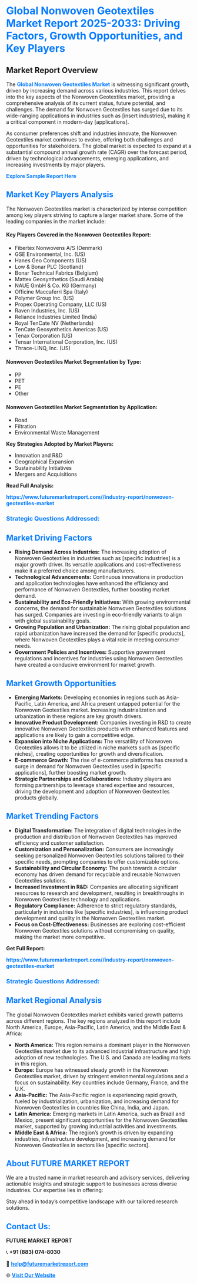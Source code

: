 <h1 style="color: #007BFF;">Global Nonwoven Geotextiles Market Report 2025-2033: Driving Factors, Growth Opportunities, and Key Players</h1>

<section id="overview">
<h2>Market Report Overview</h2>
<p>The <a href="https://www.futuremarketreport.com//industry-report/nonwoven-geotextiles-market" style="color: #007BFF; text-decoration: none;"><strong>Global Nonwoven Geotextiles Market</strong></a> is witnessing significant growth, driven by increasing demand across various industries. This report delves into the key aspects of the Nonwoven Geotextiles market, providing a comprehensive analysis of its current status, future potential, and challenges. The demand for Nonwoven Geotextiles has surged due to its wide-ranging applications in industries such as [insert industries], making it a critical component in modern-day [applications].</p>
<p>As consumer preferences shift and industries innovate, the Nonwoven Geotextiles market continues to evolve, offering both challenges and opportunities for stakeholders. The global market is expected to expand at a substantial compound annual growth rate (CAGR) over the forecast period, driven by technological advancements, emerging applications, and increasing investments by major players.</p>
</section>

<section id="overview">
<p><a href="https://www.futuremarketreport.com//request-sample/reportId=49296" style="color: #007BFF; text-decoration: none;"><strong>Explore Sample Report Here</strong></a></p>
</section>

<section id="key-players">
<h2 style="color: #007BFF;">Market Key Players Analysis</h2>
<p>The Nonwoven Geotextiles market is characterized by intense competition among key players striving to capture a larger market share. Some of the leading companies in the market include:</p>
<h4>Key Players Covered in the Nonwoven Geotextiles Report:</h4>
<ul><li>Fibertex Nonwovens A/S (Denmark)</li><li>GSE Environmental, Inc. (US)</li><li>Hanes Geo Components (US)</li><li>Low &amp; Bonar PLC (Scotland)</li><li>Bonar Technical Fabrics (Belgium)</li><li>Mattex Geosynthetics (Saudi Arabia)</li><li>NAUE GmbH &amp; Co. KG (Germany)</li><li>Officine Maccaferri Spa (Italy)</li><li>Polymer Group Inc. (US)</li><li>Propex Operating Company, LLC (US)</li><li>Raven Industries, Inc. (US)</li><li>Reliance Industries Limited (India)</li><li>Royal TenCate NV (Netherlands)</li><li>TenCate Geosynthetics Americas (US)</li><li>Tenax Corporation (US)</li><li>Tensar International Corporation, Inc. (US)</li><li>Thrace-LINQ, Inc. (US)</li></ul>
<h4>Nonwoven Geotextiles Market Segmentation by Type:</h4>
<ul><li>PP</li><li>PET</li><li>PE</li><li>Other</li></ul>

<h4>Nonwoven Geotextiles Market Segmentation by Application:</h4>
<ul><li>Road</li><li>Filtration</li><li>Environmental Waste Management</li></ul>
<p><strong>Key Strategies Adopted by Market Players:</strong></p>
<ul>
<li>Innovation and R&D</li>
<li>Geographical Expansion</li>
<li>Sustainability Initiatives</li>
<li>Mergers and Acquisitions</li>
</ul>
</section>

<section>
<p><strong>Read Full Analysis: </strong></p><a href="https://www.futuremarketreport.com//industry-report/nonwoven-geotextiles-market" style="color: #007BFF; text-decoration: none;"><strong>https://www.futuremarketreport.com//industry-report/nonwoven-geotextiles-market</strong></a>
<h3 style="color: #007BFF;">Strategic Questions Addressed:</h3>
</section>

<section id="driving-factors">
<h2 style="color: #007BFF;">Market Driving Factors</h2>
<ul>
<li><strong>Rising Demand Across Industries:</strong> The increasing adoption of Nonwoven Geotextiles in industries such as [specific industries] is a major growth driver. Its versatile applications and cost-effectiveness make it a preferred choice among manufacturers.</li>
<li><strong>Technological Advancements:</strong> Continuous innovations in production and application technologies have enhanced the efficiency and performance of Nonwoven Geotextiles, further boosting market demand.</li>
<li><strong>Sustainability and Eco-Friendly Initiatives:</strong> With growing environmental concerns, the demand for sustainable Nonwoven Geotextiles solutions has surged. Companies are investing in eco-friendly variants to align with global sustainability goals.</li>
<li><strong>Growing Population and Urbanization:</strong> The rising global population and rapid urbanization have increased the demand for [specific products], where Nonwoven Geotextiles plays a vital role in meeting consumer needs.</li>
<li><strong>Government Policies and Incentives:</strong> Supportive government regulations and incentives for industries using Nonwoven Geotextiles have created a conducive environment for market growth.</li>
</ul>
</section>

<section id="growth-opportunities">
<h2 style="color: #007BFF;">Market Growth Opportunities</h2>
<ul>
<li><strong>Emerging Markets:</strong> Developing economies in regions such as Asia-Pacific, Latin America, and Africa present untapped potential for the Nonwoven Geotextiles market. Increasing industrialization and urbanization in these regions are key growth drivers.</li>
<li><strong>Innovative Product Development:</strong> Companies investing in R&D to create innovative Nonwoven Geotextiles products with enhanced features and applications are likely to gain a competitive edge.</li>
<li><strong>Expansion into Niche Applications:</strong> The versatility of Nonwoven Geotextiles allows it to be utilized in niche markets such as [specific niches], creating opportunities for growth and diversification.</li>
<li><strong>E-commerce Growth:</strong> The rise of e-commerce platforms has created a surge in demand for Nonwoven Geotextiles used in [specific applications], further boosting market growth.</li>
<li><strong>Strategic Partnerships and Collaborations:</strong> Industry players are forming partnerships to leverage shared expertise and resources, driving the development and adoption of Nonwoven Geotextiles products globally.</li>
</ul>
</section>

<section id="trending-factors">
<h2 style="color: #007BFF;">Market Trending Factors</h2>
<ul>
<li><strong>Digital Transformation:</strong> The integration of digital technologies in the production and distribution of Nonwoven Geotextiles has improved efficiency and customer satisfaction.</li>
<li><strong>Customization and Personalization:</strong> Consumers are increasingly seeking personalized Nonwoven Geotextiles solutions tailored to their specific needs, prompting companies to offer customizable options.</li>
<li><strong>Sustainability and Circular Economy:</strong> The push towards a circular economy has driven demand for recyclable and reusable Nonwoven Geotextiles solutions.</li>
<li><strong>Increased Investment in R&D:</strong> Companies are allocating significant resources to research and development, resulting in breakthroughs in Nonwoven Geotextiles technology and applications.</li>
<li><strong>Regulatory Compliance:</strong> Adherence to strict regulatory standards, particularly in industries like [specific industries], is influencing product development and quality in the Nonwoven Geotextiles market.</li>
<li><strong>Focus on Cost-Effectiveness:</strong> Businesses are exploring cost-efficient Nonwoven Geotextiles solutions without compromising on quality, making the market more competitive.</li>
</ul>
</section>

<section>
<p><strong>Get Full Report: </strong></p><a href="https://www.futuremarketreport.com//industry-report/nonwoven-geotextiles-market" style="color: #007BFF; text-decoration: none;"><strong>https://www.futuremarketreport.com//industry-report/nonwoven-geotextiles-market</strong></a>
<h3 style="color: #007BFF;">Strategic Questions Addressed:</h3>
</section>


<section id="regional-analysis">
<h2 style="color: #007BFF;">Market Regional Analysis</h2>
<p>The global Nonwoven Geotextiles market exhibits varied growth patterns across different regions. The key regions analyzed in this report include North America, Europe, Asia-Pacific, Latin America, and the Middle East & Africa:</p>
<ul>
<li><strong>North America:</strong> This region remains a dominant player in the Nonwoven Geotextiles market due to its advanced industrial infrastructure and high adoption of new technologies. The U.S. and Canada are leading markets in this region.</li>
<li><strong>Europe:</strong> Europe has witnessed steady growth in the Nonwoven Geotextiles market, driven by stringent environmental regulations and a focus on sustainability. Key countries include Germany, France, and the U.K.</li>
<li><strong>Asia-Pacific:</strong> The Asia-Pacific region is experiencing rapid growth, fueled by industrialization, urbanization, and increasing demand for Nonwoven Geotextiles in countries like China, India, and Japan.</li>
<li><strong>Latin America:</strong> Emerging markets in Latin America, such as Brazil and Mexico, present significant opportunities for the Nonwoven Geotextiles market, supported by growing industrial activities and investments.</li>
<li><strong>Middle East & Africa:</strong> The region’s growth is driven by expanding industries, infrastructure development, and increasing demand for Nonwoven Geotextiles in sectors like [specific sectors].</li>
</ul>
</section>

<footer>
<h2 style="color: #007BFF;">About FUTURE MARKET REPORT</h2>
<p>We are a trusted name in market research and advisory services, delivering actionable insights and strategic support to businesses across diverse industries. Our expertise lies in offering:</p>

<p>Stay ahead in today’s competitive landscape with our tailored research solutions.</p>

<h2 style="color: #007BFF;">Contact Us:</h2>
<p><strong>FUTURE MARKET REPORT</strong></p>
<p>📞 <strong>+91 (883) 074-8030</strong></p>
<p>📧 <strong><a href="mailto:help@futuremarketreport.com" style="color: #007BFF;">help@futuremarketreport.com</a></strong></p>
<p>🌐 <strong><a href="https://www.futuremarketreport.com/" style="color: #007BFF;">Visit Our Website</a></strong></p>
</footer>
